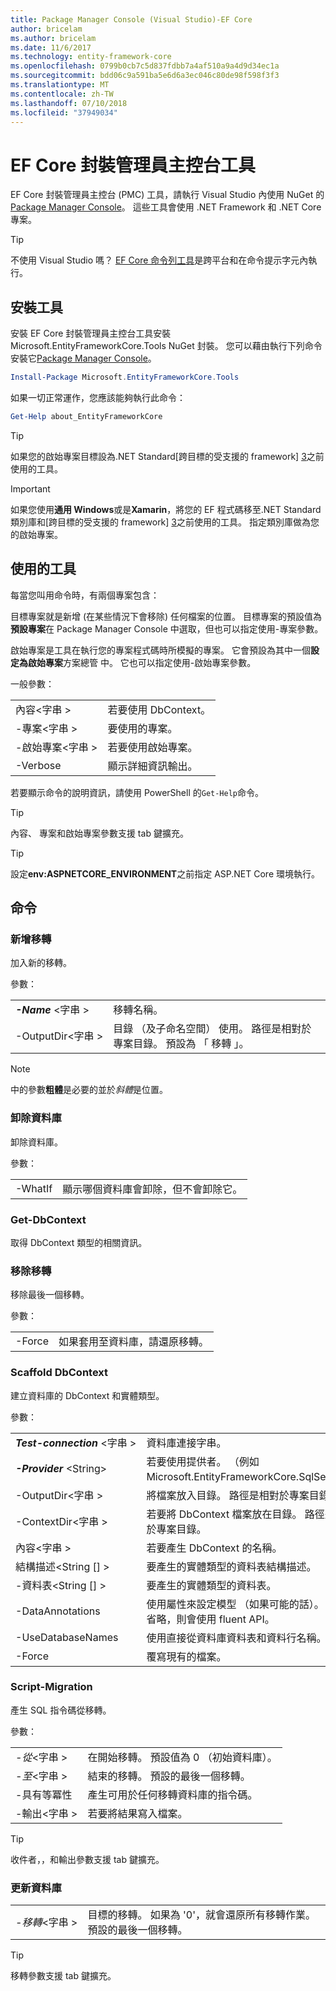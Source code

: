 ```yaml
---
title: Package Manager Console (Visual Studio)-EF Core
author: bricelam
ms.author: bricelam
ms.date: 11/6/2017
ms.technology: entity-framework-core
ms.openlocfilehash: 0799b0cb7c5d837fdbb7a4af510a9a4d9d34ec1a
ms.sourcegitcommit: bdd06c9a591ba5e6d6a3ec046c80de98f598f3f3
ms.translationtype: MT
ms.contentlocale: zh-TW
ms.lasthandoff: 07/10/2018
ms.locfileid: "37949034"
---
```

<a name="ef-core-package-manager-console-tools"></a>EF Core 封裝管理員主控台工具
=====================================
EF Core 封裝管理員主控台 (PMC) 工具，請執行 Visual Studio 內使用 NuGet 的[Package Manager Console][2]。
這些工具會使用 .NET Framework 和 .NET Core 專案。

> [!TIP]
> 不使用 Visual Studio 嗎？ [EF Core 命令列工具][ 1]是跨平台和在命令提示字元內執行。

<a name="installing-the-tools"></a>安裝工具
--------------------
安裝 EF Core 封裝管理員主控台工具安裝 Microsoft.EntityFrameworkCore.Tools NuGet 封裝。
您可以藉由執行下列命令安裝它[Package Manager Console][2]。

``` powershell
Install-Package Microsoft.EntityFrameworkCore.Tools
```

如果一切正常運作，您應該能夠執行此命令：

``` powershell
Get-Help about_EntityFrameworkCore
```
> [!TIP]
> 如果您的啟始專案目標設為.NET Standard[跨目標的受支援的 framework] [ 3]之前使用的工具。

> [!IMPORTANT]
> 如果您使用**通用 Windows**或是**Xamarin**，將您的 EF 程式碼移至.NET Standard 類別庫和[跨目標的受支援的 framework] [ 3]之前使用的工具。 指定類別庫做為您的啟始專案。

<a name="using-the-tools"></a>使用的工具
---------------
每當您叫用命令時，有兩個專案包含：

目標專案就是新增 (在某些情況下會移除) 任何檔案的位置。 目標專案的預設值為**預設專案**在 Package Manager Console 中選取，但也可以指定使用-專案參數。

啟始專案是工具在執行您的專案程式碼時所模擬的專案。 它會預設為其中一個**設定為啟始專案**方案總管 中。 它也可以指定使用-啟始專案參數。

一般參數：

|                           |                             |
|:--------------------------|:----------------------------|
| 內容\<字串 >        | 若要使用 DbContext。       |
| -專案\<字串 >        | 要使用的專案。         |
| -啟始專案\<字串 > | 若要使用啟始專案。 |
| -Verbose                  | 顯示詳細資訊輸出。        |

若要顯示命令的說明資訊，請使用 PowerShell 的`Get-Help`命令。

> [!TIP]
> 內容、 專案和啟始專案參數支援 tab 鍵擴充。

> [!TIP]
> 設定**env:ASPNETCORE_ENVIRONMENT**之前指定 ASP.NET Core 環境執行。

<a name="commands"></a>命令
--------

### <a name="add-migration"></a>新增移轉

加入新的移轉。

參數：

|                                   |                                                                                                                  |
|:----------------------------------|:-----------------------------------------------------------------------------------------------------------------|
| ***-Name*** \<字串 >             | 移轉名稱。                                                                                       |
| <nobr>-OutputDir\<字串 ></nobr> | 目錄 （及子命名空間） 使用。 路徑是相對於專案目錄。 預設為 「 移轉 」。 |

> [!NOTE]
> 中的參數**粗體**是必要的並於*斜體*是位置。

### <a name="drop-database"></a>卸除資料庫

卸除資料庫。

參數：

|         |                                                          |
|:--------|:---------------------------------------------------------|
| -WhatIf | 顯示哪個資料庫會卸除，但不會卸除它。 |

### <a name="get-dbcontext"></a>Get-DbContext

取得 DbContext 類型的相關資訊。

### <a name="remove-migration"></a>移除移轉

移除最後一個移轉。

參數：

|        |                                                              |
|:-------|:-------------------------------------------------------------|
| -Force | 如果套用至資料庫，請還原移轉。 |

### <a name="scaffold-dbcontext"></a>Scaffold DbContext

建立資料庫的 DbContext 和實體類型。

參數：

|                                          |                                                                                                  |
|:-----------------------------------------|:-------------------------------------------------------------------------------------------------|
| <nobr>***Test-connection*** \<字串 ></nobr> | 資料庫連接字串。                                                           |
| ***-Provider*** \<String>                | 若要使用提供者。 （例如 Microsoft.EntityFrameworkCore.SqlServer）                      |
| -OutputDir\<字串 >                     | 將檔案放入目錄。 路徑是相對於專案目錄。                      |
| -ContextDir\<字串 >                    | 若要將 DbContext 檔案放在目錄。 路徑是相對於專案目錄。             |
| 內容\<字串 >                       | 若要產生 DbContext 的名稱。                                                           |
| 結構描述\<String [] >                     | 要產生的實體類型的資料表結構描述。                                              |
| -資料表\<String [] >                      | 要產生的實體類型的資料表。                                                         |
| -DataAnnotations                         | 使用屬性來設定模型 （如果可能的話）。 如果省略，則會使用 fluent API。 |
| -UseDatabaseNames                        | 使用直接從資料庫資料表和資料行名稱。                                           |
| -Force                                   | 覆寫現有的檔案。                                                                        |

### <a name="script-migration"></a>Script-Migration

產生 SQL 指令碼從移轉。

參數：

|                   |                                                                    |
|:------------------|:-------------------------------------------------------------------|
| *-從*\<字串 > | 在開始移轉。 預設值為 0 （初始資料庫）。      |
| *-至*\<字串 >   | 結束的移轉。 預設的最後一個移轉。              |
| -具有等冪性       | 產生可用於任何移轉資料庫的指令碼。 |
| -輸出\<字串 > | 若要將結果寫入檔案。                                   |

> [!TIP]
> 收件者，，和輸出參數支援 tab 鍵擴充。

### <a name="update-database"></a>更新資料庫

|                                     |                                                                                                |
|:------------------------------------|:-----------------------------------------------------------------------------------------------|
| <nobr>*-移轉*\<字串 ></nobr> | 目標的移轉。 如果為 '0'，就會還原所有移轉作業。 預設的最後一個移轉。 |

> [!TIP]
> 移轉參數支援 tab 鍵擴充。


  [1]: dotnet.md
  [2]: https://docs.microsoft.com/nuget/tools/package-manager-console
  [3]: index.md#frameworks
